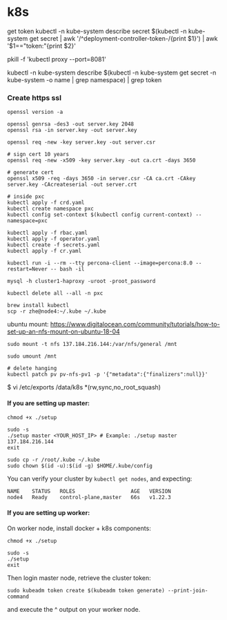 # k8s

get token kubectl -n kube-system describe secret $(kubectl -n kube-system get secret | awk '/^deployment-controller-token-/{print $1}') | awk '$1=="token:"{print $2}'

pkill -f 'kubectl proxy --port=8081'

kubectl -n kube-system describe $(kubectl -n kube-system get secret -n kube-system -o name | grep namespace) | grep token
### Create https ssl
```
openssl version -a

openssl genrsa -des3 -out server.key 2048
openssl rsa -in server.key -out server.key

openssl req -new -key server.key -out server.csr

# sign cert 10 years
openssl req -new -x509 -key server.key -out ca.crt -days 3650

# generate cert
openssl x509 -req -days 3650 -in server.csr -CA ca.crt -CAkey server.key -CAcreateserial -out server.crt
``` 

```
# inside pxc
kubectl apply -f crd.yaml
kubectl create namespace pxc
kubectl config set-context $(kubectl config current-context) --namespace=pxc

kubectl apply -f rbac.yaml
kubectl apply -f operator.yaml
kubectl create -f secrets.yaml
kubectl apply -f cr.yaml

kubectl run -i --rm --tty percona-client --image=percona:8.0 --restart=Never -- bash -il

mysql -h cluster1-haproxy -uroot -proot_password

kubectl delete all --all -n pxc
```

```
brew install kubectl 
scp -r zhe@node4:~/.kube ~/.kube
```

ubuntu mount: https://www.digitalocean.com/community/tutorials/how-to-set-up-an-nfs-mount-on-ubuntu-18-04

```
sudo mount -t nfs 137.184.216.144:/var/nfs/general /mnt
```

```
sudo umount /mnt
```

```
# delete hanging
kubectl patch pv pv-nfs-pv1 -p '{"metadata":{"finalizers":null}}'
```

$ vi /etc/exports
/data/k8s  *(rw,sync,no_root_squash)

#### If you are setting up master:
```
chmod +x ./setup

sudo -s
./setup master <YOUR_HOST_IP> # Example: ./setup master 137.184.216.144
exit

sudo cp -r /root/.kube ~/.kube
sudo chown $(id -u):$(id -g) $HOME/.kube/config
```
You can verify your cluster by `kubectl get nodes`, and expecting:
```
NAME    STATUS   ROLES                  AGE   VERSION
node4   Ready    control-plane,master   66s   v1.22.3
```

#### If you are setting up worker:
On worker node, install docker + k8s components:
```
chmod +x ./setup

sudo -s
./setup
exit
```

Then login master node, retrieve the cluster token:
```
sudo kubeadm token create $(kubeadm token generate) --print-join-command
```
and execute the ^ output on your worker node.
```